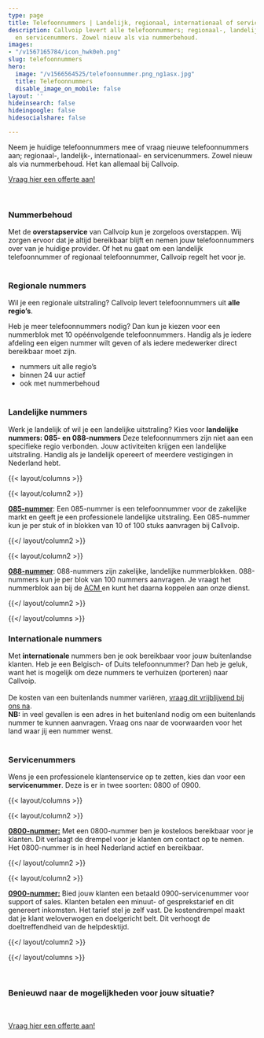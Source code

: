 ```yaml
---
type: page
title: Telefoonnummers | Landelijk, regionaal, internationaal of servicenummers
description: Callvoip levert alle telefoonnummers; regionaal-, landelijk-, internationaal-
  en servicenummers. Zowel nieuw als via nummerbehoud.
images:
- "/v1567165784/icon_hwk0eh.png"
slug: telefoonnummers
hero:
  image: "/v1566564525/telefoonnummer.png_ng1asx.jpg"
  title: Telefoonnummers
  disable_image_on_mobile: false
layout: ''
hideinsearch: false
hideingoogle: false
hidesocialshare: false

---
```

Neem je huidige telefoonnummers mee of vraag nieuwe telefoonnummers aan; regionaal-, landelijk-, internationaal- en servicenummers. Zowel nieuw als via nummerbehoud. Het kan allemaal bij Callvoip.

<a href="/offerte/" class="button">Vraag hier een offerte aan!</a>

<br>

### Nummerbehoud

Met de **overstapservice** van Callvoip kun je zorgeloos overstappen. Wij zorgen ervoor dat je altijd bereikbaar blijft en nemen jouw telefoonnummers over van je huidige provider. Of het nu gaat om een landelijk telefoonnummer of regionaal telefoonnummer, Callvoip regelt het voor je. <br><br>

### Regionale nummers

Wil je een regionale uitstraling? Callvoip levert telefoonnummers uit **alle regio’s**.

Heb je meer telefoonnummers nodig? Dan kun je kiezen voor een nummerblok met 10 opéénvolgende telefoonnummers. Handig als je iedere afdeling een eigen nummer wilt geven of als iedere medewerker direct bereikbaar moet zijn.

* nummers uit alle regio’s
* binnen 24 uur actief
* ook met nummerbehoud <br><br>

### Landelijke nummers

Werk je landelijk of wil je een landelijke uitstraling? Kies voor **landelijke nummers: 085- en 088-nummers** Deze telefoonnummers zijn niet aan een specifieke regio verbonden. Jouw activiteiten krijgen een landelijke uitstraling. Handig als je landelijk opereert of meerdere vestigingen in Nederland hebt.

{{< layout/columns >}}

{{< layout/column2 >}}

<u>**085-nummer**</u>: Een 085-nummer is een telefoonnummer voor de zakelijke markt en geeft je een professionele landelijke uitstraling. Een 085-nummer kun je per stuk of in blokken van 10 of 100 stuks aanvragen bij Callvoip.

{{</ layout/column2 >}}

{{< layout/column2 >}}

<u>**088-nummer**</u>: 088-nummers zijn zakelijke, landelijke nummerblokken. 088-nummers kun je per blok van 100 nummers aanvragen. Je vraagt het nummerblok aan bij de [ACM ](https://www.acm.nl/nl/onderwerpen/telecommunicatie/telefoonnummers/aanvragen-nummers/formulieren/2-088-bedrijfsnummers/)en kunt het daarna koppelen aan onze dienst.

{{</ layout/column2 >}}

{{</ layout/columns >}} <br>

### Internationale nummers

Met **internationale** nummers ben je ook bereikbaar voor jouw buitenlandse klanten. Heb je een Belgisch- of Duits telefoonnummer? Dan heb je geluk, want het is mogelijk om deze nummers te verhuizen (porteren) naar Callvoip. <br>  
De kosten van een buitenlands nummer variëren, [vraag dit vrijblijvend bij ons na](https://www.callvoip.nl/contact/).  
**NB:** in veel gevallen is een adres in het buitenland nodig om een buitenlands nummer te kunnen aanvragen. Vraag ons naar de voorwaarden voor het land waar jij een nummer wenst. <br><br>

### Servicenummers

Wens je een professionele klantenservice op te zetten, kies dan voor een **servicenummer**. Deze is er in twee soorten: 0800 of 0900.

{{< layout/columns >}}

{{< layout/column2 >}}

<u>**0800-nummer:**</u> Met een 0800-nummer ben je kosteloos bereikbaar voor je klanten. Dit verlaagt de drempel voor je klanten om contact op te nemen. Het 0800-nummer is in heel Nederland actief en bereikbaar.

{{</ layout/column2 >}}

{{< layout/column2 >}}

<u>**0900-nummer:**</u> Bied jouw klanten een betaald 0900-servicenummer voor support of sales. Klanten betalen een minuut- of gesprekstarief en dit genereert inkomsten. Het tarief stel je zelf vast. De kostendrempel maakt dat je klant weloverwogen en doelgericht belt. Dit verhoogt de doeltreffendheid van de helpdesktijd.

{{</ layout/column2 >}}

{{</ layout/columns >}}

<br>

### Benieuwd naar de mogelijkheden voor jouw situatie?

<br>

<a href="/offerte/" class="button">Vraag hier een offerte aan!</a>